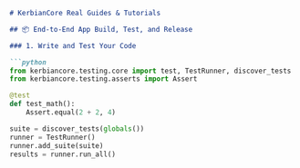 ````markdown
# KerbianCore Real Guides & Tutorials

## 📦 End-to-End App Build, Test, and Release

### 1. Write and Test Your Code

```python
from kerbiancore.testing.core import test, TestRunner, discover_tests
from kerbiancore.testing.asserts import Assert

@test
def test_math():
    Assert.equal(2 + 2, 4)

suite = discover_tests(globals())
runner = TestRunner()
runner.add_suite(suite)
results = runner.run_all()